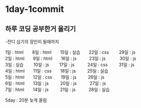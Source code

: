 # 1day-1commit
## 하루 코딩 공부한거 올리기  
-잔디 심기의 장인이 될때까지  

1일 : html  8일 : html  15일 : 실습  22일 : css   29일 : js  
2일 : html  9일 : html  16일 : js     23일 : js    30일 : js  
3일 : 실습   10일 : js   17일 : js   24일 : css    31일 : js   
4일 : html  11일 : css  18일 : js    25일 : 실습  
5일 : html  12일 : css  19일 : js    26일 : js  
6일 : html  13일 : js    20일 : js   27일 : js  
7일 : html  14일 : js    21일 : js   28일 : 실습  
  
5day : 20분 늦게 올림
  
